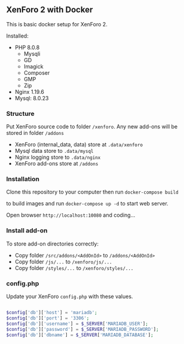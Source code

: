 ## XenForo 2 with Docker
This is basic docker setup for XenForo 2.


Installed:
- PHP 8.0.8
  * Mysqli
  * GD
  * Imagick
  * Composer
  * GMP
  * Zip
- Nginx 1.19.6
- Mysql: 8.0.23

### Structure

Put XenForo source code to folder `/xenforo`. Any new add-ons will be stored in folder `/addons`

- XenForo (internal_data, data) store at `.data/xenforo`
- Mysql data store to `.data/mysql`
- Nginx logging store to `.data/nginx`
- XenForo add-ons store at `/addons`

### Installation

Clone this repository to your computer then run
`docker-compose build`

to build images and run `docker-compose up -d` to start web server.

Open browser `http://localhost:10080` and coding...

### Install add-on
To store add-on directories correctly:
- Copy folder `/src/addons/<AddOnId>` to `/addons/<AddOnId>`
- Copy folder `/js/...` to `/xenforo/js/...`
- Copy folder `/styles/...` to `/xenforo/styles/...`

### config.php

Update your XenForo `config.php` with these values.

```php

$config['db']['host'] = 'mariadb';
$config['db']['port'] = '3306';
$config['db']['username'] = $_SERVER['MARIADB_USER'];
$config['db']['password'] = $_SERVER['MARIADB_PASSWORD'];
$config['db']['dbname'] = $_SERVER['MARIADB_DATABASE'];

```
